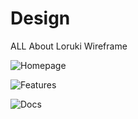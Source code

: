 # Design

ALL About Loruki Wireframe

![Homepage](https://github.com/HYF-Class20/agile-development-group4-loruki/blob/planning/design-md/planning/assets/home.jpg?raw=true)
</br>

![Features](https://github.com/HYF-Class20/agile-development-group4-loruki/blob/planning/design-md/planning/assets/features.jpg?raw=true)
</br>

![Docs](https://github.com/HYF-Class20/agile-development-group4-loruki/blob/planning/design-md/planning/assets/docs.jpg?raw=true)
</br>
